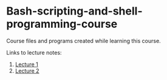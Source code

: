 # Bash-scripting-and-shell-programming-course
Course files and programs created while learning this course.

Links to lecture notes:

1. [Lecture 1](Course%20overview%20and%20introduction/Notes.md)
2. [Lecture 2](Shell%20Scripting%20in%20a%20Nutshell/Notes.md)
